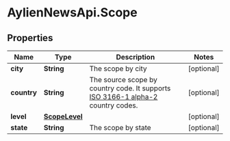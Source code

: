 # AylienNewsApi.Scope

## Properties

Name | Type | Description | Notes
------------ | ------------- | ------------- | -------------
**city** | **String** | The scope by city | [optional] 
**country** | **String** | The source scope by country code. It supports [ISO 3166-1 alpha-2](https://en.wikipedia.org/wiki/ISO_3166-1_alpha-2) country codes.  | [optional] 
**level** | [**ScopeLevel**](ScopeLevel.md) |  | [optional] 
**state** | **String** | The scope by state | [optional] 


